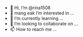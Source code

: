 - 👋 Hi, I’m @rina1508
- 👀 mang eak I’m interested in ...
- 🌱 I’m currently learning ...
- 💞️ I’m looking to collaborate on ...
- 📫 How to reach me ...

<!---
rina1508/rina1508 is a ✨ special ✨ repository because its `README.md` (this file) appears on your GitHub profile.
You can click the Preview link to take a look at your changes.
--->
